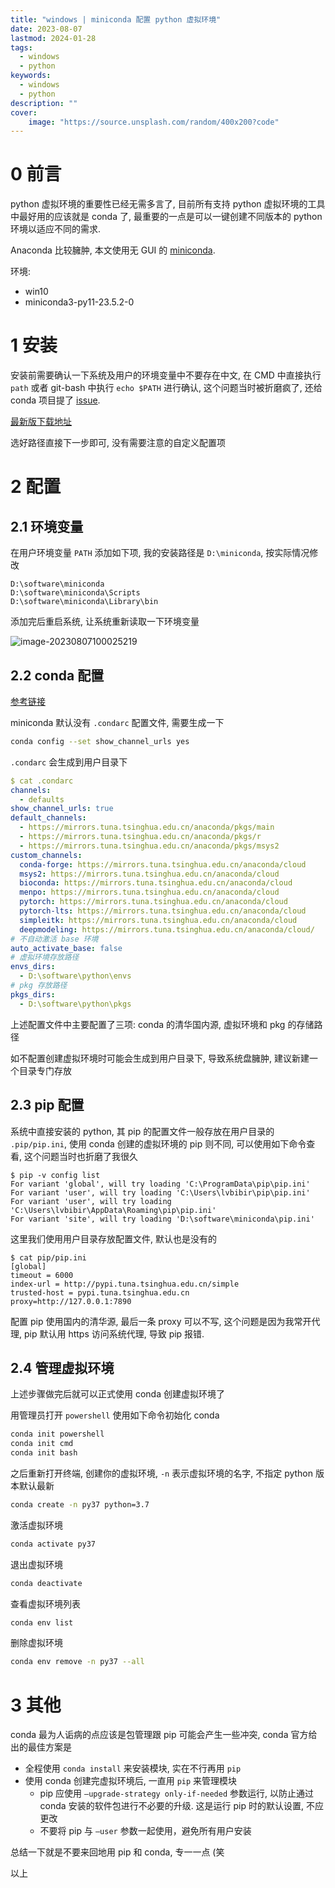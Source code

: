 ```yaml
---
title: "windows | miniconda 配置 python 虚拟环境" 
date: 2023-08-07
lastmod: 2024-01-28
tags:
  - windows
  - python
keywords:
  - windows
  - python
description: ""
cover:
    image: "https://source.unsplash.com/random/400x200?code"
---
```


# 0 前言

python 虚拟环境的重要性已经无需多言了, 目前所有支持 python 虚拟环境的工具中最好用的应该就是 conda 了, 最重要的一点是可以一键创建不同版本的 python 环境以适应不同的需求.

Anaconda 比较臃肿, 本文使用无 GUI 的 [miniconda](https://docs.conda.io/en/latest/miniconda.html).

环境:

- win10
- miniconda3-py11-23.5.2-0

# 1 安装

安装前需要确认一下系统及用户的环境变量中不要存在中文, 在 CMD 中直接执行 `path` 或者 git-bash 中执行 `echo $PATH` 进行确认, 这个问题当时被折磨疯了, 还给 conda 项目提了 [issue](https://github.com/conda/conda/issues/12968).

[最新版下载地址](https://repo.anaconda.com/miniconda/Miniconda3-latest-Windows-x86_64.exe)

选好路径直接下一步即可, 没有需要注意的自定义配置项

# 2 配置

## 2.1 环境变量

在用户环境变量 `PATH` 添加如下项, 我的安装路径是 `D:\miniconda`, 按实际情况修改

```text
D:\software\miniconda
D:\software\miniconda\Scripts
D:\software\miniconda\Library\bin
```

添加完后重启系统, 让系统重新读取一下环境变量

![image-20230807100025219](https://image.lvbibir.cn/blog/image-20230807100025219.png)

## 2.2 conda 配置

[参考链接](https://mirrors.tuna.tsinghua.edu.cn/help/anaconda/)

miniconda 默认没有 `.condarc` 配置文件, 需要生成一下

```bash
conda config --set show_channel_urls yes
```

`.condarc` 会生成到用户目录下

```yaml
$ cat .condarc
channels:
  - defaults
show_channel_urls: true
default_channels:
  - https://mirrors.tuna.tsinghua.edu.cn/anaconda/pkgs/main
  - https://mirrors.tuna.tsinghua.edu.cn/anaconda/pkgs/r
  - https://mirrors.tuna.tsinghua.edu.cn/anaconda/pkgs/msys2
custom_channels:
  conda-forge: https://mirrors.tuna.tsinghua.edu.cn/anaconda/cloud
  msys2: https://mirrors.tuna.tsinghua.edu.cn/anaconda/cloud
  bioconda: https://mirrors.tuna.tsinghua.edu.cn/anaconda/cloud
  menpo: https://mirrors.tuna.tsinghua.edu.cn/anaconda/cloud
  pytorch: https://mirrors.tuna.tsinghua.edu.cn/anaconda/cloud
  pytorch-lts: https://mirrors.tuna.tsinghua.edu.cn/anaconda/cloud
  simpleitk: https://mirrors.tuna.tsinghua.edu.cn/anaconda/cloud
  deepmodeling: https://mirrors.tuna.tsinghua.edu.cn/anaconda/cloud/
# 不自动激活 base 环境
auto_activate_base: false
# 虚拟环境存放路径
envs_dirs:
  - D:\software\python\envs
# pkg 存放路径
pkgs_dirs:
  - D:\software\python\pkgs
```

上述配置文件中主要配置了三项: conda 的清华国内源, 虚拟环境和 pkg 的存储路径

如不配置创建虚拟环境时可能会生成到用户目录下, 导致系统盘臃肿, 建议新建一个目录专门存放

## 2.3 pip 配置

系统中直接安装的 python, 其 pip 的配置文件一般存放在用户目录的 `.pip/pip.ini`, 使用 conda 创建的虚拟环境的 pip 则不同, 可以使用如下命令查看, 这个问题当时也折磨了我很久

```text
$ pip -v config list
For variant 'global', will try loading 'C:\ProgramData\pip\pip.ini'
For variant 'user', will try loading 'C:\Users\lvbibir\pip\pip.ini'
For variant 'user', will try loading 'C:\Users\lvbibir\AppData\Roaming\pip\pip.ini'
For variant 'site', will try loading 'D:\software\miniconda\pip.ini'
```

这里我们使用用户目录存放配置文件, 默认也是没有的

```text
$ cat pip/pip.ini
[global]
timeout = 6000
index-url = http://pypi.tuna.tsinghua.edu.cn/simple
trusted-host = pypi.tuna.tsinghua.edu.cn
proxy=http://127.0.0.1:7890
```

配置 pip 使用国内的清华源, 最后一条 proxy 可以不写, 这个问题是因为我常开代理, pip 默认用 https 访问系统代理, 导致 pip 报错.

## 2.4 管理虚拟环境

上述步骤做完后就可以正式使用 conda 创建虚拟环境了

用管理员打开 `powershell` 使用如下命令初始化 conda

```bash
conda init powershell
conda init cmd
conda init bash
```

之后重新打开终端, 创建你的虚拟环境, `-n` 表示虚拟环境的名字, 不指定 python 版本默认最新

```bash
conda create -n py37 python=3.7
```

激活虚拟环境

```bash
conda activate py37
```

退出虚拟环境

```bash
conda deactivate
```

查看虚拟环境列表

```bash
conda env list
```

删除虚拟环境

```bash
conda env remove -n py37 --all
```

# 3 其他

conda 最为人诟病的点应该是包管理跟 pip 可能会产生一些冲突, conda 官方给出的最佳方案是

- 全程使用 `conda install` 来安装模块, 实在不行再用 `pip`
- 使用 conda 创建完虚拟环境后, 一直用 `pip` 来管理模块
    - pip 应使用 `–upgrade-strategy only-if-needed` 参数运行, 以防止通过 conda 安装的软件包进行不必要的升级. 这是运行 pip 时的默认设置, 不应更改
    - 不要将 pip 与 `–user` 参数一起使用，避免所有用户安装

总结一下就是不要来回地用 pip 和 conda, 专一一点 (笑

以上
